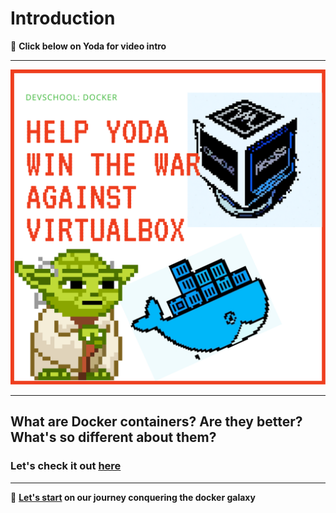 # Introduction
🌌 **Click below on Yoda for video intro**

<hr>

[![Star wars intro](../../media/module-0/logo.png)](https://www.canva.com/design/DAFM9_jyR3s/Wr0F3Pn-s4TxSyrBjeYuHg/watch?utm_content=DAFM9_jyR3s&utm_campaign=designshare&utm_medium=link&utm_source=publishsharelink "Star wars intro - Click to watch")

<hr>

## What are Docker containers? Are they better? What's so different about them?
### Let's check it out [here](https://www.canva.com/design/DAENwPyIYl8/UKZUucq40T4RFBtTN7JVyA/view?utm_content=DAENwPyIYl8&utm_campaign=designshare&utm_medium=link2&utm_source=sharebutton)

<hr>

🌌 **[Let's start](../1-using-containers/class-1.md) on our journey conquering the docker galaxy**